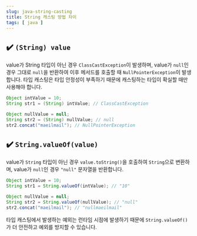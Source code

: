```yaml
---
slug: java-string-casting
title: String 캐스팅 방법 차이
tags: [ java ]
---
```


## ✔️ `(String) value`
value가 String 타입이 아닌 경우 `ClassCastException`이 발생하며, value가 `null`인 경우 그대로 `null`을 반환하여 이후 메서드를 호출할 때 `NullPointerException`이 발생합니다. 타입 캐스팅은 타입 안정성이 부족하기 때문에 캐스팅하는 타입이 확실할 때만 사용해야 합니다.
```java
Object intValue = 10;
String str1 = (String) intValue; // ClassCastException

Object nullValue = null;
String str2 = (String) nullValue; // null
str2.concat("maeilmail"); // NullPointerException
```

## ✔️ `String.valueOf(value)`
value가 `String` 타입이 아닌 경우 `value.toString()`을 호출하여 `String`으로 변환하며, value가 `null`인 경우 `"null"` 문자열을 반환합니다.
```java
Object intValue = 10;
String str1 = String.valueOf(intValue); // "10"

Object nullValue = null;
String str2 = String.valueOf(nullValue); // "null"
str2.concat("maeilmail"); // "nullmaeilmail"
```
타입 캐스팅에서 발생하는 예외는 런타임 시점에 발생하기 때문에 `String.valueOf()`가 더 안전하고 예외를 방지할 수 있습니다.